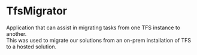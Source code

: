 # TfsMigrator
Application that can assist in migrating tasks from one TFS instance to another.  
This was used to migrate our solutions from an on-prem installation of TFS to a hosted solution.


